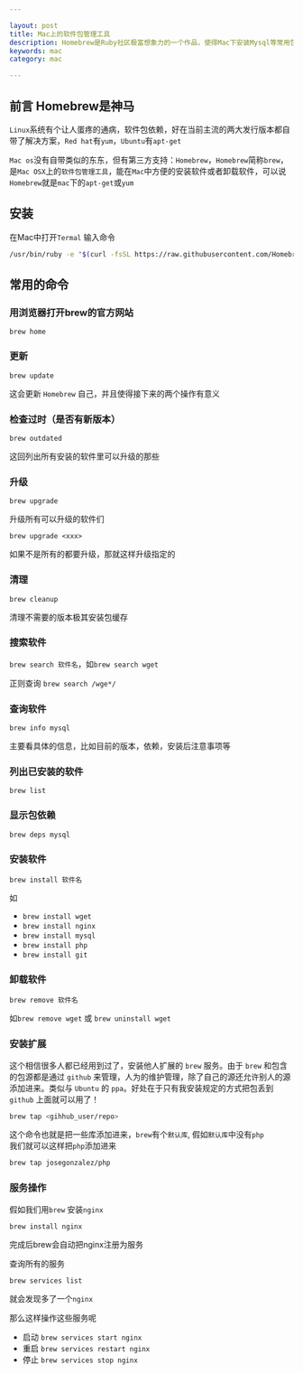```yaml
---

layout: post
title: Mac上的软件包管理工具
description: Homebrew是Ruby社区极富想象力的一个作品，使得Mac下安装Mysql等常用包不再困难
keywords: mac
category: mac

---
```


## 前言 Homebrew是神马


`Linux`系统有个让人蛋疼的通病，软件包依赖，好在当前主流的两大发行版本都自带了解决方案，`Red hat`有`yum`，`Ubuntu`有`apt-get`

`Mac os`没有自带类似的东东，但有第三方支持：`Homebrew`，`Homebrew`简称`brew`，是`Mac OSX`上的`软件包管理工具`，能在`Mac`中方便的安装软件或者卸载软件，可以说`Homebrew`就是`mac`下的`apt-get`或`yum`

## 安装

在Mac中打开`Termal` 输入命令

```bash
/usr/bin/ruby -e "$(curl -fsSL https://raw.githubusercontent.com/Homebrew/install/master/install)"
```
 
## 常用的命令

### 用浏览器打开brew的官方网站

`brew home`

### 更新

`brew update` 
 
这会更新 `Homebrew` 自己，并且使得接下来的两个操作有意义

### 检查过时（是否有新版本）

`brew outdated` 

这回列出所有安装的软件里可以升级的那些

### 升级

`brew upgrade` 

升级所有可以升级的软件们

`brew upgrade <xxx>`   

如果不是所有的都要升级，那就这样升级指定的

### 清理

`brew cleanup` 

清理不需要的版本极其安装包缓存

### 搜索软件

`brew search 软件名`，如`brew search wget`

正则查询 `brew search /wge*/`

### 查询软件

`brew info mysql`

主要看具体的信息，比如目前的版本，依赖，安装后注意事项等

### 列出已安装的软件

`brew list`

### 显示包依赖

`brew deps mysql`

### 安装软件

`brew install 软件名`

如

+ `brew install wget`
+ `brew install nginx`
+ `brew install mysql`
+ `brew install php`
+ `brew install git`

### 卸载软件

`brew remove 软件名`  

如`brew remove wget`
或 `brew uninstall wget`

### 安装扩展  

这个相信很多人都已经用到过了，安装他人扩展的 `brew` 服务。由于 `brew` 和包含的包源都是通过 `github` 来管理，人为的维护管理，除了自己的源还允许别人的源添加进来。类似与 `Ubuntu` 的 `ppa`。好处在于只有我安装规定的方式把包丢到 `github` 上面就可以用了！

```bash
brew tap <gihhub_user/repo>
```

这个命令也就是把一些库添加进来，`brew`有个`默认库`, 假如`默认库`中没有`php`  
我们就可以这样把`php`添加进来  

```bash
brew tap josegonzalez/php
```

### 服务操作

假如我们用`brew` 安装`nginx`  

```
brew install nginx
```

完成后brew会自动把nginx注册为服务  

查询所有的服务

```
brew services list
```

就会发现多了一个`nginx`

那么这样操作这些服务呢 

+ 启动 `brew services start nginx`
+ 重启 `brew services restart nginx`
+ 停止 `brew services stop nginx`

